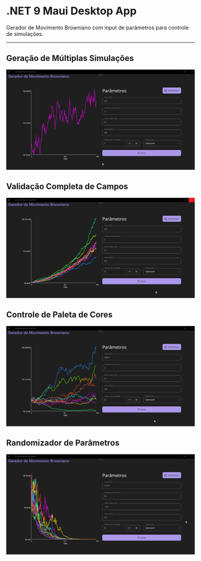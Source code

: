 # .NET 9 Maui Desktop App
Gerador de Movimento Browniano com input de parâmetros para controle de simulações.

---
## Geração de Múltiplas Simulações
![Geração de Múltiplas Simulações](./Assets/multipleSimulationGeneration.gif)
## Validação Completa de Campos
![Validação Completa de Campos](./Assets/fieldValidations.gif)
## Controle de Paleta de Cores
![Controle de Paleta de Cores](./Assets/colorPaletteChange.gif)
## Randomizador de Parâmetros
![Randomizador de Parâmetros](./Assets/randomizeParameters.gif)
